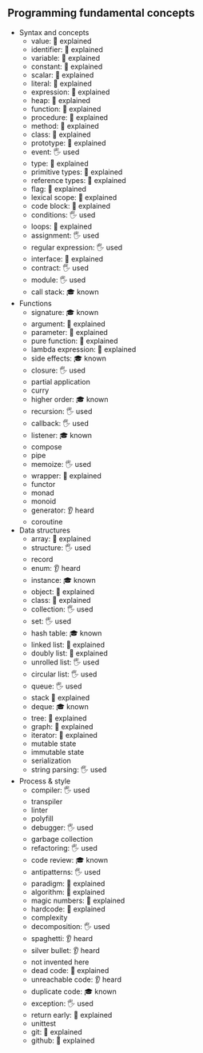 ## Programming fundamental concepts

- Syntax and concepts
  - value: 🙋 explained
  - identifier: 🙋 explained
  - variable: 🙋 explained
  - constant: 🙋 explained
  - scalar: 🙋 explained
  - literal: 🙋 explained
  - expression: 🙋 explained
  - heap: 🙋 explained
  - function: 🙋 explained
  - procedure: 🙋 explained
  - method: 🙋 explained
  - class: 🙋 explained
  - prototype: 🙋 explained
  - event: 🖐️ used
  - type: 🙋 explained
  - primitive types: 🙋 explained
  - reference types: 🙋 explained
  - flag: 🙋 explained
  - lexical scope: 🙋 explained
  - code block: 🙋 explained
  - conditions: 🖐️ used
  - loops: 🙋 explained
  - assignment: 🖐️ used
  - regular expression: 🖐️ used
  - interface: 🙋 explained
  - contract: 🖐️ used
  - module: 🖐️ used
  - call stack: 🎓 known
- Functions
  - signature: 🎓 known
  - argument: 🙋 explained
  - parameter: 🙋 explained
  - pure function: 🙋 explained
  - lambda expression: 🙋 explained
  - side effects: 🎓 known
  - closure: 🖐️ used
  - partial application
  - curry
  - higher order: 🎓 known
  - recursion: 🖐️ used
  - callback: 🖐️ used
  - listener: 🎓 known
  - compose
  - pipe
  - memoize: 🖐️ used
  - wrapper: 🙋 explained
  - functor
  - monad
  - monoid
  - generator: 👂 heard
  - coroutine
- Data structures
  - array: 🙋 explained
  - structure: 🖐️ used
  - record
  - enum: 👂 heard
  - instance: 🎓 known
  - object: 🙋 explained
  - class: 🙋 explained
  - collection: 🖐️ used
  - set: 🖐️ used
  - hash table: 🎓 known
  - linked list: 🙋 explained
  - doubly list: 🙋 explained
  - unrolled list: 🖐️ used
  - circular list: 🖐️ used
  - queue: 🖐️ used
  - stack 🙋 explained
  - deque: 🎓 known
  - tree: 🙋 explained
  - graph: 🙋 explained
  - iterator: 🙋 explained
  - mutable state
  - immutable state
  - serialization
  - string parsing: 🖐️ used
- Process & style
  - compiler: 🖐️ used
  - transpiler
  - linter
  - polyfill
  - debugger: 🖐️ used
  - garbage collection
  - refactoring: 🖐️ used
  - code review: 🎓 known
  - antipatterns: 🖐️ used
  - paradigm: 🙋 explained
  - algorithm: 🙋 explained
  - magic numbers: 🙋 explained
  - hardcode: 🙋 explained
  - complexity
  - decomposition: 🖐️ used
  - spaghetti: 👂 heard
  - silver bullet: 👂 heard
  - not invented here
  - dead code: 🙋 explained
  - unreachable code: 👂 heard
  - duplicate code: 🎓 known
  - exception: 🖐️ used
  - return early: 🙋 explained
  - unittest
  - git: 🙋 explained
  - github: 🙋 explained
